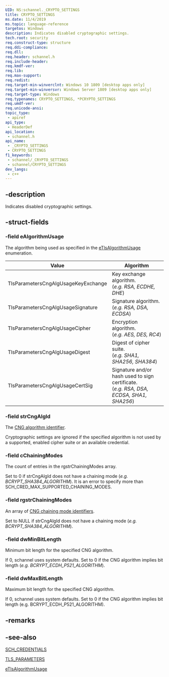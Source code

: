 ```yaml
---
UID: NS:schannel._CRYPTO_SETTINGS
title: CRYPTO_SETTINGS
ms.date: 11/4/2019
ms.topic: language-reference
targetos: Windows
description: Indicates disabled cryptographic settings.
tech.root: security
req.construct-type: structure
req.ddi-compliance: 
req.dll: 
req.header: schannel.h
req.include-header: 
req.kmdf-ver: 
req.lib: 
req.max-support: 
req.redist: 
req.target-min-winverclnt: Windows 10 1809 [desktop apps only]
req.target-min-winversvr: Windows Server 1809 [desktop apps only]
req.target-type: Windows
req.typenames: CRYPTO_SETTINGS, *PCRYPTO_SETTINGS
req.umdf-ver: 
req.unicode-ansi: 
topic_type:
 - apiref
api_type:
 - HeaderDef
api_location:
 - schannel.h
api_name:
 - _CRYPTO_SETTINGS
 - CRYPTO_SETTINGS
f1_keywords:
 - schannel/_CRYPTO_SETTINGS
 - schannel/CRYPTO_SETTINGS
dev_langs:
 - c++
---
```


## -description
Indicates disabled cryptographic settings.

## -struct-fields

### -field eAlgorithmUsage
The algorithm being used as specified in the [eTlsAlgorithmUsage](ne-schannel-etlsalgorithmusage.md) enumeration.

|Value|Algorithm|
|--|--|
|TlsParametersCngAlgUsageKeyExchange |Key exchange algorithm. <br>(*e.g. RSA, ECDHE, DHE*) |
|TlsParametersCngAlgUsageSignature   |Signature algorithm. <br>(*e.g. RSA, DSA, ECDSA*)|
|TlsParametersCngAlgUsageCipher      |Encryption algorithm. <br>(*e.g. AES, DES, RC4*)|
|TlsParametersCngAlgUsageDigest      |Digest of cipher suite. <br> (*e.g. SHA1, SHA256, SHA384*)|
|TlsParametersCngAlgUsageCertSig     |Signature and/or hash used to sign certificate. <br>(*e.g. RSA, DSA, ECDSA, SHA1, SHA256*)|


### -field strCngAlgId
The <a href="https://docs.microsoft.com/windows/win32/seccng/cng-algorithm-identifiers?redirectedfrom=MSDN">CNG algorithm identifier</a>.

Cryptographic settings are ignored if the specified algorithm is not used by a supported, enabled cipher suite or an available credential.

### -field cChainingModes
The count of entries in the rgstrChainingModes array. 

Set to 0 if strCngAlgId does not have a chaining mode (*e.g. BCRYPT_SHA384_ALGORITHM*). It is an error to specify more than SCH_CRED_MAX_SUPPORTED_CHAINING_MODES.

### -field rgstrChainingModes
An array of <a href="https://msdn.microsoft.com/library/windows/desktop/aa376211(v=vs.85).aspx">CNG chaining mode identifiers</a>. 

Set to NULL if strCngAlgId does not have a chaining mode (*e.g. BCRYPT_SHA384_ALGORITHM*).

### -field dwMinBitLength
Minimum bit length for the specified CNG algorithm. 

If 0, schannel uses system defaults. Set to 0 if the CNG algorithm implies bit length (*e.g. BCRYPT_ECDH_P521_ALGORITHM*).

### -field dwMaxBitLength
Maximum bit length for the specified CNG algorithm.

If 0, schannel uses system defaults. Set to 0 if the CNG algorithm implies bit length (e.g. BCRYPT_ECDH_P521_ALGORITHM).

## -remarks

## -see-also
[SCH_CREDENTIALS](ns-schannel-sch_credentials.md)

[TLS_PARAMETERS](ns-schannel-tls_parameters.md)

[eTlsAlgorithmUsage](ne-schannel-etlsalgorithmusage.md)
